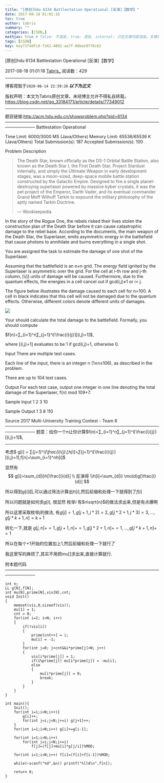 ```yaml
---
title: "[原创]hdu 6134 Battlestation Operational [反演]【数学】"
date: 2017-08-18 01:01:18
toc: true
author: tabris
summary: ""
categories: [CSDN,]
mathjax: true # false: 不渲染, true: 渲染, internal: 只在文章内部渲染，文章列表中不渲染
tags: [CSDN]
key: key71f4dfc8-f342-4892-aa7f-00bee9776c62
---
```


[原创]hdu 6134 Battlestation Operational [反演]【数学】

2017-08-18 01:01:18  [Tabris_](https://me.csdn.net/qq_33184171) 阅读数：429

---

博客爬取于`2020-06-14 22:39:28`
***以下为正文***

版权声明：本文为Tabris原创文章，未经博主允许不得私自转载。
https://blog.csdn.net/qq_33184171/article/details/77349012

<!-- more -->

---

题目链接:http://acm.hdu.edu.cn/showproblem.php?pid=6134
———————————————————————————————————————————
Battlestation Operational

Time Limit: 6000/3000 MS (Java/Others)    Memory Limit: 65536/65536 K (Java/Others)
Total Submission(s): 187    Accepted Submission(s): 100


Problem Description
> The Death Star, known officially as the DS-1 Orbital Battle Station, also known as the Death Star I, the First Death Star, Project Stardust internally, and simply the Ultimate Weapon in early development stages, was a moon-sized, deep-space mobile battle station constructed by the Galactic Empire. Designed to fire a single planet-destroying superlaser powered by massive kyber crystals, it was the pet project of the Emperor, Darth Vader, and its eventual commander Grand Moff Wilhuff Tarkin to expound the military philosophy of the aptly named Tarkin Doctrine.
>
> — Wookieepedia

In the story of the Rogue One, the rebels risked their lives stolen the construction plan of the Death Star before it can cause catastrophic damage to the rebel base. According to the documents, the main weapon of the Death Star, the Superlaser, emits asymmetric energy in the battlefield that cause photons to annihilate and burns everything in a single shot.

You are assigned the task to estimate the damage of one shot of the Superlaser.

Assuming that the battlefield is an n×n grid. The energy field ignited by the Superlaser is asymmetric over the grid. For the cell at i-th row and j-th column, ⌈i/j⌉ units of damage will be caused. Furthermore, due to the quantum effects, the energies in a cell cancel out if gcd(i,j)≠1 or i< j.

The figure below illustrates the damage caused to each cell for n=100. A cell in black indicates that this cell will not be damaged due to the quantum effects. Otherwise, different colors denote different units of damages.

![](http://acm.hdu.edu.cn/data/images/C766-1002-1.jpg)

Your should calculate the total damage to the battlefield. Formally, you should compute

$f(n)=∑_{i=1}^n∑_{j=1}^i⌈\frac{i}{j}⌉[(i,j)=1]$,


where [(i,j)=1] evaluates to be 1 if gcd(i,j)=1, otherwise 0.


Input
There are multiple test cases.

Each line of the input, there is an integer n (1≤n≤106), as described in the problem.

There are up to 104 test cases.


Output
For each test case, output one integer in one line denoting the total damage of the Superlaser, f(n) mod 109+7.


Sample Input
1
2
3
10


Sample Output
1
3
8
110


Source
2017 Multi-University Training Contest - Team 8
———————————————————————————————————————————
题意：给你一个n让你计算$f(n)=∑_{i=1}^n∑_{j=1}^i⌈\frac{i}{j}⌉[(i,j)=1]$,

---

考虑$ g[i] = ∑_{j=1}^i⌈\frac{i}{j}⌉,h[i]=∑_{j=1}^i⌈\frac{i}{j}⌉[(i,j)=1],f[n]=\sum_{i=1}^nh[i]$

显然有
$$
g[i]=\sum_{d|i}h[\frac{i}{d}] \\ 反演得 \\h[i]=\sum_{d|i} \mu(d)g[\frac{i}{d}]
$$

所以得到$g[i]$后,可以通过筛法计算出$h[i]$,然后前缀和处理一下就得到了$f[i]$

所以问题就是如何求$g[i]$,
很显然 枚举$i$ 有$n\sqrt{n}$的做法求出来,但是有点爆啊

所以这里采取枚举$j$的做法,
有$g[j]=1,g[j+1,j*2]=2,g[j*2+1,j*3]=3,...,g[j*k+1,n]=k+1$

转化一下,就是
$g[j,n] +=1,g[j+1,n]+=1,g[j*2+1,n]+=1,...,g[j*k+1,n]+=1$

所以在每个$+1$开始的位置加上1,然后前缀和处理一下就行了


我这里写的麻烦了,其实不用把$mu[]$求出来,直接计算就行.

附本题代码
———————————————————————————————————————————
```
int n;
LL g[N],f[N];
int mu[N],prime[N],vis[N],cnt;
void Init()
{
    memset(vis,0,sizeof(vis));
    mu[1] = 1;
    cnt = 0;
    for(int i=2; i<N; i++)
    {
        if(!vis[i])
        {
            prime[cnt++] = i;
            mu[i] = -1;
        }
        for(int j=0; j<cnt&&i*prime[j]<N; j++)
        {
            vis[i*prime[j]] = 1;
            if(i%prime[j]) mu[i*prime[j]] = -mu[i];
            else
            {
                mu[i*prime[j]] = 0;
                break;
            }
        }
    }
}

int main(){
    Init();
    for(int i=1;i<N;i++){
        g[i]++;
        for(int j=i;j<N;j+=i) g[j+1]++;
    }
    for(int i=1;i<N;i++) g[i]+=g[i-1];

    for(int i=1;i<N;i++)
        for(int j=i;j<N;j+=i)
            f[j]=(f[j]+mu[i]*g[j/i])%MOD;

    for(int i=1;i<N;i++) f[i]=(f[i]+f[i-1])%MOD;

    while(~scanf("%d",&n)) printf("%lld\n",f[n]);

    return 0;
}
```
